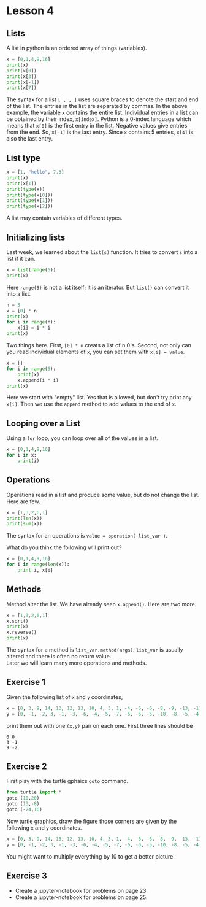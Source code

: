 # Lesson 4

## Lists

A list in python is an ordered array of things (variables).

```python
x = [0,1,4,9,16]
print(x)
print(x[0])
print(x[3])
print(x[-1])
print(x[7])
```

The syntax for a list  `[ , , ]` uses square braces to denote the 
start and end of the list.  The entries in the list are separated by 
commas.  In the above example, the variable `x` contains the entire 
list.  Individual entries in a list can be obtained by their index, 
`x[index]`.  Python is a 0-index language which means that `x[0]` is 
the first entry in the list.  Negative values give entries from the 
end.  So, `x[-1]` is the last entry.  Since `x` contains 5 entries, 
`x[4]` is also the last entry. 

## List type

```python
x = [1, "hello", 7.3]
print(x)
print(x[1])
print(type(x))
print(type(x[0]))
print(type(x[1]))
print(type(x[2]))
```

A list may contain variables of different types.  

## Initializing lists

Last week, we learned about the `list(s)` function.  It tries to 
convert `s` into a list if it can. 

```python
x = list(range(5))
print(x)
```

Here `range(5)` is not a list itself; it is an iterator.  But `list()`
can convert it into a list.

```python
n = 5
x = [0] * n
print(x)
for i in range(n):
    x[i] = i * i
print(x)
```

Two things here.  First, `[0] * n` creats a list of n 0's.  Second,
not only can you read individual elements of `x`, you can set them 
with `x[i] = value`.

```python
x = []
for i in range(5):
    print(x)
    x.append(i * i)
print(x)
```

Here we start with "empty" list.  Yes that is allowed, but don't try
print any `x[i]`.  Then we use the `append` method to add values to 
the end of `x`.

## Looping over a List

Using a `for` loop, you can loop over all of the values in a list.

```python
x = [0,1,4,9,16]
for i in x:
    print(i)
```

## Operations

Operations read in a list and produce some value, but do not change the
list.  Here are few.

```python
x = [1,3,2,6,1]
print(len(x))
print(sum(x))
```

The syntax for an operations is `value = operation( list_var )`.  

What do you think the following will print out?
```python
x = [0,1,4,9,16]
for i in range(len(x)):
    print i, x[i]
```

## Methods  

Method alter the list.  We have already seen `x.append()`.  Here are two
more.

```python
x = [1,3,2,6,1]
x.sort()
print(x)
x.reverse()
print(x)
```

The syntax for a method is `list_var.method(args)`.  `list_var` is 
usually altered and there is often no return value.  
Later we will learn many more operations and methods.


## Exercise 1

Given the following list of `x` and `y` coordinates, 
```python
x = [0, 3, 9, 14, 13, 12, 13, 10, 4, 3, 1, -4, -6, -6, -8, -9, -13, -11, -14, -12, -9, -4, -2, 0]
y = [0, -1, -2, 3, -1, -3, -6, -4, -5, -7, -6, -6, -5, -10, -8, -5, -4, -3, -2, -1, 0, 0, 4, 0]
```
print them out with one `(x,y)` pair on each one.  First three lines should be 
```
0 0
3 -1
9 -2
```

## Exercise 2

First play with the turtle gphaics `goto` command. 
```python
from turtle import *
goto (10,20)
goto (13,-8)
goto (-24,16)
```

Now turtle graphics, draw the figure those corners are given by the following `x` and `y` coordinates.
```python
x = [0, 3, 9, 14, 13, 12, 13, 10, 4, 3, 1, -4, -6, -6, -8, -9, -13, -11, -14, -12, -9, -4, -2, 0]
y = [0, -1, -2, 3, -1, -3, -6, -4, -5, -7, -6, -6, -5, -10, -8, -5, -4, -3, -2, -1, 0, 0, 4, 0]
```
You might want to multiply everything by 10 to get a better picture.


## Exercise 3

* Create a jupyter-notebook for problems on page 23.
* Create a jupyter-notebook for problems on page 25.


